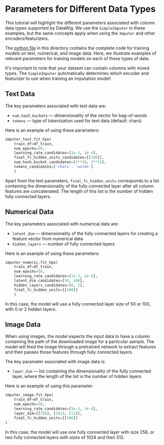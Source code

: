 Parameters for Different Data Types
================================

This tutorial will highlight the different parameters associated with column data types supported by DataWig. We use the `SimpleImputer` in these examples, but the same concepts apply when using the `Imputer` and other encoders/featurizers.

The [python file](./params_tutorial.py)  in this directory contains the complete code for training models on text, numerical, and image data. Here, we illustrate examples of relevant parameters for training models on each of these types of data. 

It's important to note that your dataset can contain columns with mixed types. The `SimpleImputer` automatically determines which encoder and featurizer to use when training an imputation model!

## Text Data
The key parameters associated with text data are:

* `num_hash_buckets` &mdash; dimensionality of the vector for bag-of-words
* `tokens` &mdash; type of tokenization used for text data (default: chars)

Here is an example of using these parameters:

```python
imputer_text.fit_hpo(
    train_df=df_train,
    num_epochs=50,
    learning_rate_candidates=[1e-3, 1e-4],
    final_fc_hidden_units_candidates=[[100]],
    num_hash_bucket_candidates=[2**10, 2**15],
    tokens_candidates=['chars', 'words']
    )
```
Apart from the text parameters, `final_fc_hidden_units` corresponds to a list containing the dimensionality of the fully connected layer after all column features are concatenated. The length of this list is the number of hidden fully connected layers.

## Numerical Data
The key parameters associated with numerical data are:

* `latent_dim` &mdash; dimensionality of the fully connected layers for creating a feature vector from numerical data
* `hidden_layers` &mdash; number of fully connected layers

Here is an example of using these parameters:

```python
imputer_numeric.fit_hpo(
    train_df=df_train,
    num_epochs=50,
    learning_rate_candidates=[1e-3, 1e-4],
    latent_dim_candidates=[50, 100],
    hidden_layers_candidates=[0, 2],
    final_fc_hidden_units=[[100]]
    )
```
In this case, the model will use a fully connected layer size of 50 or 100, with 0 or 2 hidden layers.

## Image Data
When using images, the model expects the input data to have a column containing the path of the downloaded image for a particular sample. The model will feed the image through a pretrained network to extract features and then passes those features through fully connected layers.

The key parameter associated with image data is:

* `layer_dim` &mdash; list containing the dimensionality of the fully connected layer, where the length of the list is the number of hidden layers

Here is an example of using this parameter:

```python
imputer_image.fit_hpo(
    train_df=df_train,
    num_epochs=50,
    learning_rate_candidates=[1e-3, 1e-4],
    layer_dim=[[256], [1024, 512]],
    final_fc_hidden_units=[[100]]
)
```
In this case, the model will use one fully connected layer with size 256, or two fully connected layers with sizes of 1024 and then 512.
